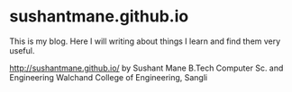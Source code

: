 # sushantmane.github.io
This is my blog. Here I will writing about things I learn and find them very useful.

http://sushantmane.github.io/
by Sushant Mane
B.Tech Computer Sc. and Engineering
Walchand College of Engineering, Sangli
